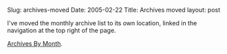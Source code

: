 Slug: archives-moved
Date: 2005-02-22
Title: Archives moved
layout: post

I&#39;ve moved the monthly archive list to its own location, linked in the navigation at the top right of the page.

<a href="http://redmonk.net/archives-by-month-subject/">Archives By Month</a>.
